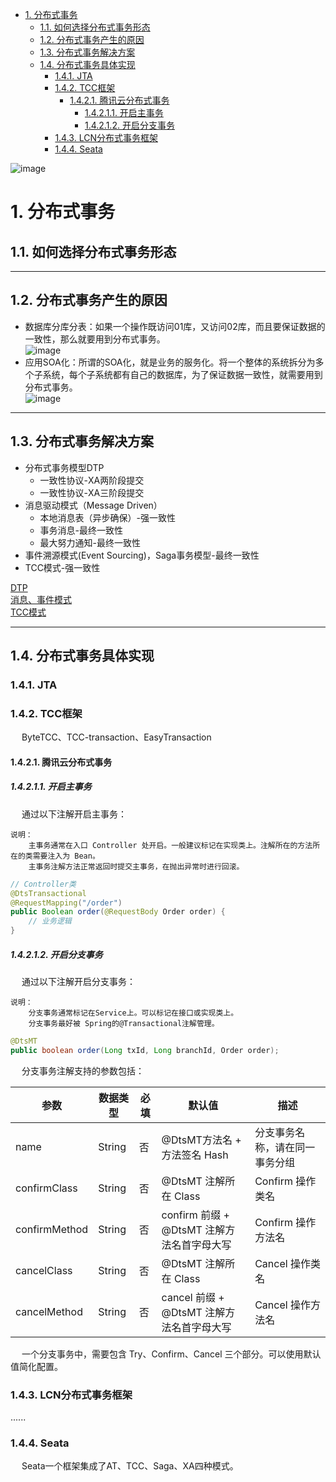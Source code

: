 
<!-- TOC -->

- [1. 分布式事务](#1-分布式事务)
    - [1.1. 如何选择分布式事务形态](#11-如何选择分布式事务形态)
    - [1.2. 分布式事务产生的原因](#12-分布式事务产生的原因)
    - [1.3. 分布式事务解决方案](#13-分布式事务解决方案)
    - [1.4. 分布式事务具体实现](#14-分布式事务具体实现)
        - [1.4.1. JTA](#141-jta)
        - [1.4.2. TCC框架](#142-tcc框架)
            - [1.4.2.1. 腾讯云分布式事务](#1421-腾讯云分布式事务)
                - [1.4.2.1.1. 开启主事务](#14211-开启主事务)
                - [1.4.2.1.2. 开启分支事务](#14212-开启分支事务)
        - [1.4.3. LCN分布式事务框架](#143-lcn分布式事务框架)
        - [1.4.4. Seata](#144-seata)

<!-- /TOC -->


<!-- 

https://mp.weixin.qq.com/s/XknegP66mnYboiBx556Kzw
-->

<!--
~～～～～～～～～～～～～～～～～～～～～～～～～～～～～～～～～～～～～～～～～～～
https://mp.weixin.qq.com/s?__biz=MzI5ODQ2MzI3NQ==&mid=2247487531&idx=1&sn=b3fbc4dee7cea4a78db062a4a656afdf&chksm=eca4296fdbd3a079a8e328ec7946ced7d1f94c0f105463743a8bee569bae6da00bf2133c3e1a&mpshare=1&scene=1&srcid=&sharer_sharetime=1564202929646&sharer_shareid=b256218ead787d58e0b58614a973d00d&key=ecc4386bb884a7b134f7967009b30d8850e84095233bdb465a9d85c893c9d20f24ac5d5c020310846ccee37aa2e8173504c6cfc1df58512d821d0e4576cf5551069f7159d6583c1ffafa2c3922d85c13&ascene=1&uin=MTE1MTYxNzY2MQ%3D%3D&devicetype=Windows+10&version=62060834&lang=zh_CN&pass_ticket=FpawTdCfFbNulIqKIET55TinFCVk8qXp4EKE58T1l6zm9idpTXvh4%2BicV3hbPZAB
~~
-->



![image](https://gitee.com/wt1814/pic-host/raw/master/images/microService/problems/problem-33.png)  

# 1. 分布式事务  

## 1.1. 如何选择分布式事务形态

<!--
https://www.cnblogs.com/Joy-Hu/p/10766350.html

-->


------

## 1.2. 分布式事务产生的原因  
* 数据库分库分表：如果一个操作既访问01库，又访问02库，而且要保证数据的一致性，那么就要用到分布式事务。  
![image](https://gitee.com/wt1814/pic-host/raw/master/images/microService/problems/problem-1.png)  
* 应用SOA化：所谓的SOA化，就是业务的服务化。将一个整体的系统拆分为多个子系统，每个子系统都有自己的数据库，为了保证数据一致性，就需要用到分布式事务。  
![image](https://gitee.com/wt1814/pic-host/raw/master/images/microService/problems/problem-2.png)  

----
## 1.3. 分布式事务解决方案  

* 分布式事务模型DTP   
    * 一致性协议-XA两阶段提交
    * 一致性协议-XA三阶段提交
* 消息驱动模式（Message Driven）
    * 本地消息表（异步确保）-强一致性
    * 事务消息-最终一致性
    * 最大努力通知-最终一致性
* 事件溯源模式(Event Sourcing)，Saga事务模型-最终一致性 
* TCC模式-强一致性

[DTP](/docs/microService/thinking/分布式事务-1.md)    
[消息、事件模式](/docs/microService/thinking/分布式事务-2.md)   
[TCC模式](/docs/microService/thinking/分布式事务-3.md)   

---
## 1.4. 分布式事务具体实现  
### 1.4.1. JTA  

### 1.4.2. TCC框架  
&emsp; ByteTCC、TCC-transaction、EasyTransaction  

#### 1.4.2.1. 腾讯云分布式事务  
<!-- https://cloud.tencent.com/document/product/649/43559-->

##### 1.4.2.1.1. 开启主事务  
&emsp; 通过以下注解开启主事务：  

    说明：
        主事务通常在入口 Controller 处开启。一般建议标记在实现类上。注解所在的方法所在的类需要注入为 Bean。
        主事务注解方法正常返回时提交主事务，在抛出异常时进行回滚。

```java
// Controller类
@DtsTransactional
@RequestMapping("/order")
public Boolean order(@RequestBody Order order) {
    // 业务逻辑
}
```

##### 1.4.2.1.2. 开启分支事务  
&emsp; 通过以下注解开启分支事务：  

    说明：
        分支事务通常标记在Service上。可以标记在接口或实现类上。
        分支事务最好被 Spring的@Transactional注解管理。

```java
@DtsMT
public boolean order(Long txId, Long branchId, Order order);
```
&emsp; 分支事务注解支持的参数包括：  

|参数 	|数据类型 	|必填 	|默认值 	|描述|
|---|---|---|---|---|
|name 	|String| 	否 	|@DtsMT方法名 + 方法签名 Hash |	分支事务名称，请在同一事务分组|
|confirmClass |	String |	否| 	@DtsMT 注解所在 Class 	|Confirm 操作类名|
|confirmMethod |	String |	否 |	confirm 前缀 + @DtsMT 注解方法名首字母大写 |	Confirm 操作方法名|
|cancelClass 	|String |	否 |	@DtsMT 注解所在 Class |	Cancel 操作类名|
|cancelMethod |	String |	否 |	cancel 前缀 + @DtsMT 注解方法名首字母大写 |	Cancel 操作方法名|

&emsp; 一个分支事务中，需要包含 Try、Confirm、Cancel 三个部分。可以使用默认值简化配置。  


### 1.4.3. LCN分布式事务框架  
......

### 1.4.4. Seata  
<!-- 
https://seata.io/zh-cn/docs/overview/what-is-seata.html
-->
&emsp; Seata一个框架集成了AT、TCC、Saga、XA四种模式。  



